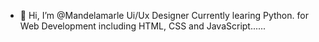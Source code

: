 - 👋 Hi, I’m @Mandelamarle Ui/Ux Designer 
Currently learing Python. for Web Development including HTML, CSS and JavaScript......

<!---
Mandelamarle/Mandelamarle is a ✨ special ✨ repository because its `README.md` (this file) appears on your GitHub profile.
You can click the Preview link to take a look at your changes..
---->
